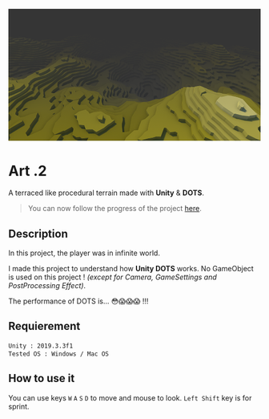 ![Header](/Images/Header.png)
# Art .2
A terraced like procedural terrain made with **Unity** & **DOTS**.
> You can now follow the progress of the project [here](https://app.milanote.com/1J8Geg1OQc8K19).

## Description
In this project, the player was in infinite world.

I made this project to understand how **Unity DOTS** works. No GameObject is used on this project ! *(except for Camera, GameSettings and PostProcessing Effect)*.

The performance of DOTS is... 😳😱😱😱 !!!

## Requierement
```
Unity : 2019.3.3f1
Tested OS : Windows / Mac OS
```

## How to use it
You can use keys `W` `A` `S` `D` to move and mouse to look. `Left Shift` key is for sprint.